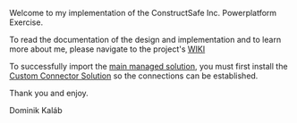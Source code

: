 Welcome to my implementation of the ConstructSafe Inc. Powerplatform Exercise.

To read the documentation of the design and implementation and to learn more about me, please navigate to the project's [WIKI](https://github.com/Dominator55/ConstructSafe/wiki)

To successfully import the [main managed solution](https://github.com/Dominator55/ConstructSafe/blob/main/ConstructSafePoC_1_0_0_3_managed.zip), you must first install the [Custom Connector Solution](https://github.com/Dominator55/ConstructSafe/blob/main/ConstructSafeCustomConnector_1_0_0_1_managed.zip) so the connections can be established.

Thank you and enjoy.

Dominik Kaláb
